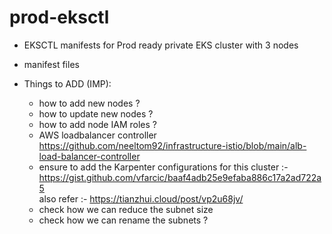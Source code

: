 # prod-eksctl

- EKSCTL manifests for Prod ready private EKS cluster with 3 nodes 
- manifest files

- Things to ADD (IMP):
  - how to add new nodes ?
  - how to update new nodes ?
  - how to add node IAM roles ?
  - AWS loadbalancer controller https://github.com/neeltom92/infrastructure-istio/blob/main/alb-load-balancer-controller
  - ensure to add the Karpenter configurations for this cluster :- https://gist.github.com/vfarcic/baaf4adb25e9efaba886c17a2ad722a5   
    also refer :- https://tianzhui.cloud/post/vp2u68jv/
  - check how we can reduce the subnet size
  - check how we can rename the subnets ?
